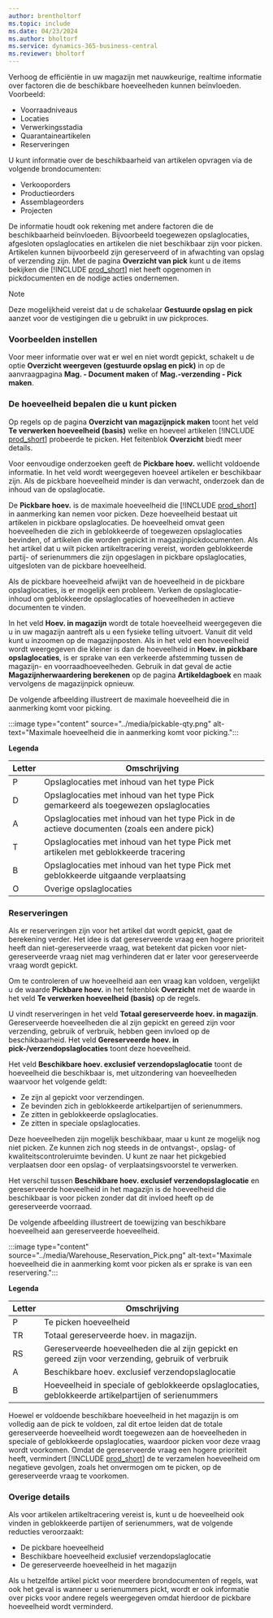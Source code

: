 ```yaml
---
author: brentholtorf
ms.topic: include
ms.date: 04/23/2024
ms.author: bholtorf
ms.service: dynamics-365-business-central
ms.reviewer: bholtorf
---
```


Verhoog de efficiëntie in uw magazijn met nauwkeurige, realtime informatie over factoren die de beschikbare hoeveelheden kunnen beïnvloeden. Voorbeeld: 

* Voorraadniveaus
* Locaties
* Verwerkingsstadia
* Quarantaineartikelen
* Reserveringen

U kunt informatie over de beschikbaarheid van artikelen opvragen via de volgende brondocumenten:

* Verkooporders
* Productieorders
* Assemblageorders
* Projecten

De informatie houdt ook rekening met andere factoren die de beschikbaarheid beïnvloeden. Bijvoorbeeld toegewezen opslaglocaties, afgesloten opslaglocaties en artikelen die niet beschikbaar zijn voor picken. Artikelen kunnen bijvoorbeeld zijn gereserveerd of in afwachting van opslag of verzending zijn. Met de pagina **Overzicht van pick** kunt u de items bekijken die [!INCLUDE [prod_short](prod_short.md)] niet heeft opgenomen in pickdocumenten en de nodige acties ondernemen.

> [!NOTE]
> Deze mogelijkheid vereist dat u de schakelaar **Gestuurde opslag en pick** aanzet voor de vestigingen die u gebruikt in uw pickproces.

### <a name="set-up-previews"></a>Voorbeelden instellen

Voor meer informatie over wat er wel en niet wordt gepickt, schakelt u de optie **Overzicht weergeven (gestuurde opslag en pick)** in op de aanvraagpagina **Mag. - Document maken** of **Mag.-verzending - Pick maken**.

### <a name="determine-the-quantity-you-can-pick"></a>De hoeveelheid bepalen die u kunt picken

Op regels op de pagina **Overzicht van magazijnpick maken** toont het veld **Te verwerken hoeveelheid (basis)** welke en hoeveel artikelen [!INCLUDE [prod_short](prod_short.md)] probeerde te picken. Het feitenblok **Overzicht** biedt meer details.

Voor eenvoudige onderzoeken geeft de **Pickbare hoev.** wellicht voldoende informatie. In het veld wordt weergegeven hoeveel artikelen er beschikbaar zijn. Als de pickbare hoeveelheid minder is dan verwacht, onderzoek dan de inhoud van de opslaglocatie.

De **Pickbare hoev.** is de maximale hoeveelheid die [!INCLUDE [prod_short](prod_short.md)] in aanmerking kan nemen voor picken. Deze hoeveelheid bestaat uit artikelen in pickbare opslaglocaties. De hoeveelheid omvat geen hoeveelheden die zich in geblokkeerde of toegewezen opslaglocaties bevinden, of artikelen die worden gepickt in magazijnpickdocumenten. Als het artikel dat u wilt picken artikeltracering vereist, worden geblokkeerde partij- of serienummers die zijn opgeslagen in pickbare opslaglocaties, uitgesloten van de pickbare hoeveelheid.

Als de pickbare hoeveelheid afwijkt van de hoeveelheid in de pickbare opslaglocaties, is er mogelijk een probleem. Verken de opslaglocatie-inhoud om geblokkeerde opslaglocaties of hoeveelheden in actieve documenten te vinden.

In het veld **Hoev. in magazijn** wordt de totale hoeveelheid weergegeven die u in uw magazijn aantreft als u een fysieke telling uitvoert. Vanuit dit veld kunt u inzoomen op de magazijnposten. Als in het veld een hoeveelheid wordt weergegeven die kleiner is dan de hoeveelheid in **Hoev. in pickbare opslaglocaties**, is er sprake van een verkeerde afstemming tussen de magazijn- en voorraadhoeveelheden. Gebruik in dat geval de actie **Magazijnherwaardering berekenen** op de pagina **Artikeldagboek** en maak vervolgens de magazijnpick opnieuw.

De volgende afbeelding illustreert de maximale hoeveelheid die in aanmerking komt voor picking.

:::image type="content" source="../media/pickable-qty.png" alt-text="Maximale hoeveelheid die in aanmerking komt voor picking.":::

**Legenda**

|Letter  |Omschrijving  |
|---------|---------|
|P     |Opslaglocaties met inhoud van het type Pick         |
|D     |Opslaglocaties met inhoud van het type Pick gemarkeerd als toegewezen opslaglocaties        |
|A     |Opslaglocaties met inhoud van het type Pick in de actieve documenten (zoals een andere pick)       |
|T     |Opslaglocaties met inhoud van het type Pick met artikelen met geblokkeerde tracering         |
|B     |Opslaglocaties met inhoud van het type Pick met geblokkeerde uitgaande verplaatsing         |
|O     |Overige opslaglocaties         |

### <a name="reservations"></a>Reserveringen

Als er reserveringen zijn voor het artikel dat wordt gepickt, gaat de berekening verder. Het idee is dat gereserveerde vraag een hogere prioriteit heeft dan niet-gereserveerde vraag, wat betekent dat picken voor niet-gereserveerde vraag niet mag verhinderen dat er later voor gereserveerde vraag wordt gepickt.

Om te controleren of uw hoeveelheid aan een vraag kan voldoen, vergelijkt u de waarde **Pickbare hoev.** in het feitenblok **Overzicht** met de waarde in het veld **Te verwerken hoeveelheid (basis)** op de regels.

U vindt reserveringen in het veld **Totaal gereserveerde hoev. in magazijn**. Gereserveerde hoeveelheden die al zijn gepickt en gereed zijn voor verzending, gebruik of verbruik, hebben geen invloed op de beschikbaarheid. Het veld **Gereserveerde hoev. in pick-/verzendopslaglocaties** toont deze hoeveelheid.

Het veld **Beschikbare hoev. exclusief verzendopslaglocatie** toont de hoeveelheid die beschikbaar is, met uitzondering van hoeveelheden waarvoor het volgende geldt:

* Ze zijn al gepickt voor verzendingen.
* Ze bevinden zich in geblokkeerde artikelpartijen of serienummers.
* Ze zitten in geblokkeerde opslaglocaties.
* Ze zitten in speciale opslaglocaties.

Deze hoeveelheden zijn mogelijk beschikbaar, maar u kunt ze mogelijk nog niet picken. Ze kunnen zich nog steeds in de ontvangst-, opslag- of kwaliteitscontroleruimte bevinden. U kunt ze naar het pickgebied verplaatsen door een opslag- of verplaatsingsvoorstel te verwerken.

Het verschil tussen **Beschikbare hoev. exclusief verzendopslaglocatie** en gereserveerde hoeveelheid in het magazijn is de hoeveelheid die beschikbaar is voor picken zonder dat dit invloed heeft op de gereserveerde voorraad.

De volgende afbeelding illustreert de toewijzing van beschikbare hoeveelheid aan gereserveerde hoeveelheid.

:::image type="content" source="../media/Warehouse_Reservation_Pick.png" alt-text="Maximale hoeveelheid die in aanmerking komt voor picken als er sprake is van een reservering.":::

**Legenda**

|Letter  |Omschrijving  |
|---------|---------|
|P     |Te picken hoeveelheid         |
|TR    |Totaal gereserveerde hoev. in magazijn.         |
|RS    |Gereserveerde hoeveelheden die al zijn gepickt en gereed zijn voor verzending, gebruik of verbruik       |
|A     |Beschikbare hoev. exclusief verzendopslaglocatie         |
|B     |Hoeveelheid in speciale of geblokkeerde opslaglocaties, geblokkeerde artikelpartijen of serienummers         |

Hoewel er voldoende beschikbare hoeveelheid in het magazijn is om volledig aan de pick te voldoen, zal dit ertoe leiden dat de totale gereserveerde hoeveelheid wordt toegewezen aan de hoeveelheden in speciale of geblokkeerde opslaglocaties, waardoor picken voor deze vraag wordt voorkomen. Omdat de gereserveerde vraag een hogere prioriteit heeft, vermindert [!INCLUDE [prod_short](prod_short.md)] de te verzamelen hoeveelheid om negatieve gevolgen, zoals het onvermogen om te picken, op de gereserveerde vraag te voorkomen.

### <a name="other-details"></a>Overige details

Als voor artikelen artikeltracering vereist is, kunt u de hoeveelheid ook vinden in geblokkeerde partijen of serienummers, wat de volgende reducties veroorzaakt:

* De pickbare hoeveelheid
* Beschikbare hoeveelheid exclusief verzendopslaglocatie
* De gereserveerde hoeveelheid in het magazijn 

Als u hetzelfde artikel pickt voor meerdere brondocumenten of regels, wat ook het geval is wanneer u serienummers pickt, wordt er ook informatie over picks voor andere regels weergegeven omdat hierdoor de pickbare hoeveelheid wordt verminderd.
